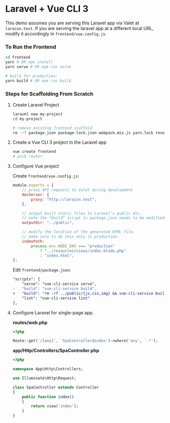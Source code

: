 # Laravel + Vue CLI 3

This demo assumes you are serving this Laravel app via Valet at `laracon.test`. If you are serving the laravel app at a different local URL, modify it accordingly in `frontend/vue.config.js`.

### To Run the Frontend

```sh
cd frontend
yarn # OR npm install
yarn serve # OR npm run serve

# build for production:
yarn build # OR npm run build
```

### Steps for Scaffolding From Scratch

1. Create Laravel Project

    ```sh
    laravel new my-project
    cd my-project

    # remove existing frontend scaffold
    rm -rf package.json package-lock.json webpack.mix.js yarn.lock resources/js resources/css resources/views/welcome.blade.php
    ```

2. Create a Vue CLI 3 project in the Laravel app

    ```sh
    vue create frontend
    # pick router
    ```

3. Configure Vue project

    Create `frontend/vue.config.js`:

    ```js
    module.exports = {
        // proxy API requests to Valet during development
        devServer: {
            proxy: "http://laracon.test",
        },

        // output built static files to Laravel's public dir.
        // note the "build" script in package.json needs to be modified as well.
        outputDir: "../public",

        // modify the location of the generated HTML file.
        // make sure to do this only in production.
        indexPath:
            process.env.NODE_ENV === "production"
                ? "../resources/views/index.blade.php"
                : "index.html",
    };
    ```

    Edit `frontend/package.json`:

    ```diff
    "scripts": {
        "serve": "vue-cli-service serve",
    -   "build": "vue-cli-service build",
    +   "build": "rm -rf ../public/{js,css,img} && vue-cli-service build --no-clean",
        "lint": "vue-cli-service lint"
    },
    ```

4. Configure Laravel for single-page app.

    **routes/web.php**

    ```php
    <?php

    Route::get('/{any}', 'SpaController@index')->where('any', '.*');
    ```

    **app/Http/Controllers/SpaController.php**

    ```php
    <?php

    namespace App\Http\Controllers;

    use Illuminate\Http\Request;

    class SpaController extends Controller
    {
        public function index()
        {
            return view('index');
        }
    }
    ```
